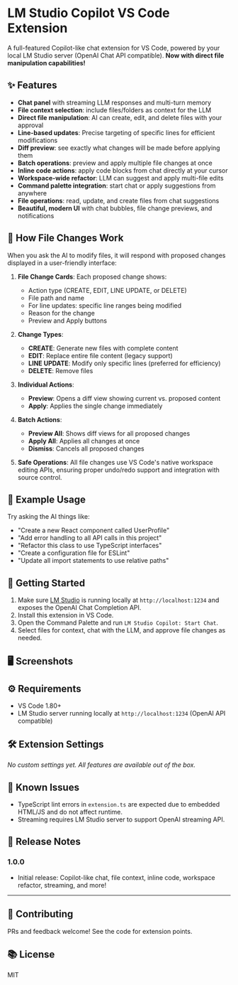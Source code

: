 # LM Studio Copilot VS Code Extension

A full-featured Copilot-like chat extension for VS Code, powered by your local LM Studio server (OpenAI Chat API compatible). **Now with direct file manipulation capabilities!**

## ✨ Features
- **Chat panel** with streaming LLM responses and multi-turn memory
- **File context selection**: include files/folders as context for the LLM
- **Direct file manipulation**: AI can create, edit, and delete files with your approval
- **Line-based updates**: Precise targeting of specific lines for efficient modifications
- **Diff preview**: see exactly what changes will be made before applying them
- **Batch operations**: preview and apply multiple file changes at once
- **Inline code actions**: apply code blocks from chat directly at your cursor
- **Workspace-wide refactor**: LLM can suggest and apply multi-file edits
- **Command palette integration**: start chat or apply suggestions from anywhere
- **File operations**: read, update, and create files from chat suggestions
- **Beautiful, modern UI** with chat bubbles, file change previews, and notifications

## 🎯 How File Changes Work

When you ask the AI to modify files, it will respond with proposed changes displayed in a user-friendly interface:

1. **File Change Cards**: Each proposed change shows:
   - Action type (CREATE, EDIT, LINE UPDATE, or DELETE)
   - File path and name
   - For line updates: specific line ranges being modified
   - Reason for the change
   - Preview and Apply buttons

2. **Change Types**:
   - **CREATE**: Generate new files with complete content
   - **EDIT**: Replace entire file content (legacy support)
   - **LINE UPDATE**: Modify only specific lines (preferred for efficiency)
   - **DELETE**: Remove files

3. **Individual Actions**:
   - **Preview**: Opens a diff view showing current vs. proposed content
   - **Apply**: Applies the single change immediately

4. **Batch Actions**:
   - **Preview All**: Shows diff views for all proposed changes
   - **Apply All**: Applies all changes at once
   - **Dismiss**: Cancels all proposed changes

5. **Safe Operations**: All file changes use VS Code's native workspace editing APIs, ensuring proper undo/redo support and integration with source control.

## 💬 Example Usage

Try asking the AI things like:
- "Create a new React component called UserProfile"
- "Add error handling to all API calls in this project"
- "Refactor this class to use TypeScript interfaces"
- "Create a configuration file for ESLint"
- "Update all import statements to use relative paths"

## 🚀 Getting Started
1. Make sure [LM Studio](https://lmstudio.ai/) is running locally at `http://localhost:1234` and exposes the OpenAI Chat Completion API.
2. Install this extension in VS Code.
3. Open the Command Palette and run `LM Studio Copilot: Start Chat`.
4. Select files for context, chat with the LLM, and approve file changes as needed.

## 🖥️ Screenshots
<!-- Add screenshots of the chat panel, file context selection, and diff preview here -->

## ⚙️ Requirements
- VS Code 1.80+
- LM Studio server running locally at `http://localhost:1234` (OpenAI API compatible)

## 🛠️ Extension Settings
_No custom settings yet. All features are available out of the box._

## 📝 Known Issues
- TypeScript lint errors in `extension.ts` are expected due to embedded HTML/JS and do not affect runtime.
- Streaming requires LM Studio server to support OpenAI streaming API.

## 📢 Release Notes
### 1.0.0
- Initial release: Copilot-like chat, file context, inline code, workspace refactor, streaming, and more!

---

## 🤝 Contributing
PRs and feedback welcome! See the code for extension points.

## 📚 License
MIT
